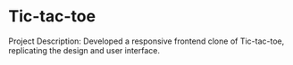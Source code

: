 # Tic-tac-toe
Project Description: Developed a responsive frontend clone of Tic-tac-toe, replicating the design and user interface.
